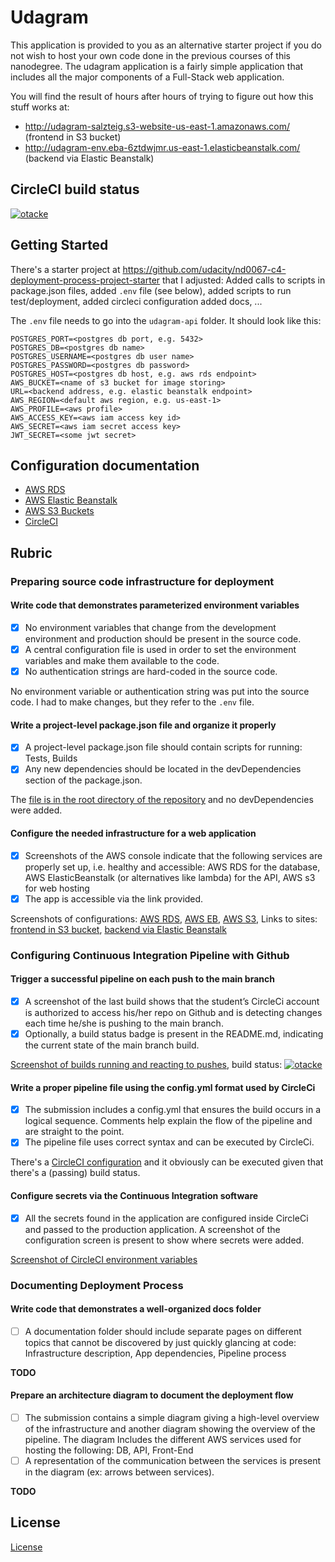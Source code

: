 # Udagram

This application is provided to you as an alternative starter project if you do not wish to host your own code done in the previous courses of this nanodegree. The udagram application is a fairly simple application that includes all the major components of a Full-Stack web application.

You will find the result of hours after hours of trying to figure out how this stuff works at:

- http://udagram-salzteig.s3-website-us-east-1.amazonaws.com/ (frontend in S3 bucket)
- http://udagram-env.eba-6ztdwjmr.us-east-1.elasticbeanstalk.com/ (backend via Elastic Beanstalk)

## CircleCI build status
[![otacke](https://circleci.com/gh/otacke/udacity-dev-ops-capstone-project.svg?style=svg)](https://github.com/otacke/udacity-dev-ops-capstone-project)

## Getting Started
There's a starter project at https://github.com/udacity/nd0067-c4-deployment-process-project-starter that
I adjusted: Added calls to scripts in package.json files, added `.env` file (see below), added scripts to
run test/deployment, added circleci configuration added docs, ...

The `.env` file needs to go into the `udagram-api` folder. It should look like
this:

```
POSTGRES_PORT=<postgres db port, e.g. 5432>
POSTGRES_DB=<postgres db name>
POSTGRES_USERNAME=<postgres db user name>
POSTGRES_PASSWORD=<postgres db password>
POSTGRES_HOST=<postgres db host, e.g. aws rds endpoint>
AWS_BUCKET=<name of s3 bucket for image storing>
URL=<backend address, e.g. elastic beanstalk endpoint>
AWS_REGION=<default aws region, e.g. us-east-1>
AWS_PROFILE=<aws profile>
AWS_ACCESS_KEY=<aws iam access key id>
AWS_SECRET=<aws iam secret access key>
JWT_SECRET=<some jwt secret>
```

## Configuration documentation
- [AWS RDS](docs/config-rds.md)
- [AWS Elastic Beanstalk](docs/config-eb.md)
- [AWS S3 Buckets](docs/config-s3.md)
- [CircleCI](docs/config-circleci.md)

## Rubric
### Preparing source code infrastructure for deployment
#### Write code that demonstrates parameterized environment variables
- [x] No environment variables that change from the development environment and production should be present in the source code.
- [x] A central configuration file is used in order to set the environment variables and make them available to the code.
- [x] No authentication strings are hard-coded in the source code.

No environment variable or authentication string was put into the source code. I had to make changes, but they refer to the `.env` file.

#### Write a project-level package.json file and organize it properly
- [x] A project-level package.json file should contain scripts for running: Tests, Builds
- [x] Any new dependencies should be located in the devDependencies section of the package.json.

The [file is in the root directory of the repository](https://github.com/otacke/udacity-dev-ops-capstone-project/blob/master/package.json) and no devDependencies were added.

#### Configure the needed infrastructure for a web application
- [x] Screenshots of the AWS console indicate that the following services are properly set up, i.e. healthy and accessible: AWS RDS for the database, AWS ElasticBeanstalk (or alternatives like lambda) for the API, AWS s3 for web hosting
- [x] The app is accessible via the link provided.

Screenshots of configurations: [AWS RDS](docs/config-rds.md), [AWS EB](docs/config-eb.md), [AWS S3](docs/config-s3.md), Links to sites: [frontend in S3 bucket](http://udagram-salzteig.s3-website-us-east-1.amazonaws.com/), [backend via Elastic Beanstalk](http://udagram-env.eba-6ztdwjmr.us-east-1.elasticbeanstalk.com/)

### Configuring Continuous Integration Pipeline with Github
#### Trigger a successful pipeline on each push to the main branch
- [x] A screenshot of the last build shows that the student’s CircleCi account is authorized to access his/her repo on Github and is detecting changes each time he/she is pushing to the main branch.
- [x] Optionally, a build status badge is present in the README.md, indicating the current state of the main branch build.

[Screenshot of builds running and reacting to pushes](/screenshots/circleci-builds.png),  build status: [![otacke](https://circleci.com/gh/otacke/udacity-dev-ops-capstone-project.svg?style=svg)](https://github.com/otacke/udacity-dev-ops-capstone-project)

#### Write a proper pipeline file using the config.yml format used by CircleCi
- [x] The submission includes a config.yml that ensures the build occurs in a logical sequence. Comments help explain the flow of the pipeline and are straight to the point.
- [x] The pipeline file uses correct syntax and can be executed by CircleCi.

There's a [CircleCI configuration](https://github.com/otacke/udacity-dev-ops-capstone-project/blob/master/.circleci/config.yml) and it obviously can be executed given that there's a (passing) build status.

#### Configure secrets via the Continuous Integration software
- [x] All the secrets found in the application are configured inside CircleCi and passed to the production application. A screenshot of the configuration screen is present to show where secrets were added.

[Screenshot of CircleCI environment variables](/screenshots/circleci-environment-variables.png)

### Documenting Deployment Process
#### Write code that demonstrates a well-organized docs folder
- [ ] A documentation folder should include separate pages on different topics that cannot be discovered by just quickly glancing at code: Infrastructure description, App dependencies, Pipeline process

**TODO**

#### Prepare an architecture diagram to document the deployment flow
- [ ] The submission contains a simple diagram giving a high-level overview of the infrastructure and another diagram showing the overview of the pipeline. The diagram Includes the different AWS services used for hosting the following: DB, API, Front-End
- [ ] A representation of the communication between the services is present in the diagram (ex: arrows between services).

**TODO**

## License

[License](LICENSE.txt)
